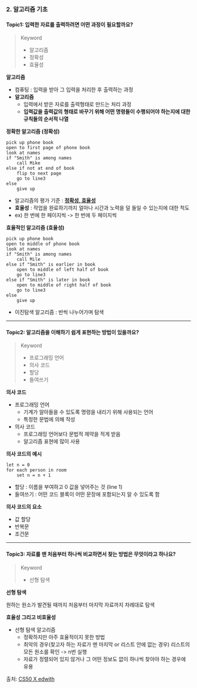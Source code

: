 ### 2. 알고리즘 기초

#### Topic1: 입력한 자료를 출력하려면 어떤 과정이 필요할까요?

> Keyword
>
> - 알고리즘
> - 정확성
> - 효율성



**알고리즘**

- 컴퓨팅 : 입력을 받아 그 입력을 처리한 후 출력하는 과정
- **알고리즘** 
  - 입력에서 받은 자료를 출력형태로 만드는 처리 과정
  - **입력값을 출력값의 형태로 바꾸기 위해 어떤 명령들이 수행되어야 하는지에 대한 규칙들의 순서적 나열**



**정확한 알고리즘 (정확성)**

``````pseudocode
pick up phone book
open to first page of phone book
look at names
if "Smith" is among names
	call Mike
else if not at end of book
	flip to next page
	go to line3
else
	give up
``````

- 알고리즘의 평가 기준 : <u>**정확성, 효율성**</u>
- **효율성** : 작업을 완료하기까지 얼마나 시간과 노력을 덜 들일 수 있는지에 대한 척도
- ex) 한 번에 한 페이지씩 -> 한 번에 두 페이지씩



**효율적인 알고리즘 (효율성)**

``````pseudocode
pick up phone book
open to middle of phone book
look at names
if "Smith" is among names
	call Mile
else if "Smith" is earlier in book
	open to middle of left half of book
	go to line3
else if "Smith" is later in book
	open to middle of right half of book
	go to line3
else
	give up
``````

- 이진탐색 알고리즘 : 반씩 나누어가며 탐색



---

#### Topic2: 알고리즘을 이해하기 쉽게 표현하는 방법이 있을까요?

> Keyword
>
> - 프로그래밍 언어
> - 의사 코드
> - 할당
> - 들여쓰기



**의사 코드**

- 프로그래밍 언어
  - 기계가 알아들을 수 있도록 명령을 내리기 위해 사용되는 언어
  - 특정한 문법에 의해 작성
- 의사 코드
  - 프로그래밍 언어보다 문법적 제약을 적게 받음
  - 알고리즘 표현에 많이 사용



**의사 코드의 예시**

``````pseudocode
let n = 0
for each person in room
	set n = n + 1
``````

- 할당 : 이름을 부여하고 0 값을 넣어주는 것 (line 1)
- 들여쓰기 : 어떤 코드 블록이 어떤 문장에 포함되는지 알 수 있도록 함



**의사 코드의 요소**

- 값 할당
- 반복문
- 조건문



---

#### Topic3: 자료를 맨 처음부터 하나씩 비교하면서 찾는 방법은 무엇이라고 하나요?

> Keyword
>
> - 선형 탐색



**선형 탐색**

원하는 원소가 발견될 때까지 처음부터 마지막 자료까지 차례대로 탐색



**효율성 그리고 비효율성**

- 선형 탐색 알고리즘
  - 정확하지만 아주 효율적이지 못한 방법
  - 최악의 경우(찾고자 하는 자료가 맨 마지막 or 리스트 안에 없는 경우) 리스트의 모든 원소를 확인 -> n번 실행
  - 자료가 정렬되어 있지 않거나 그 어떤 정보도 없이 하나씩 찾아야 하는 경우에 유용



출처: [CS50 X edwith](https://www.edwith.org/cs50/)